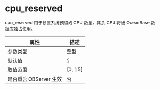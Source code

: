 cpu_reserved 
=================================

cpu_reserved 用于设置系统预留的 CPU 数量，其余 CPU 将被 OceanBase 数据库独占使用。


|      **属性**      |  **描述**   |
|------------------|-----------|
| 参数类型             | 整型        |
| 默认值              | 2         |
| 取值范围             | \[0, 15\] |
| 是否重启 OBServer 生效 | 否         |


